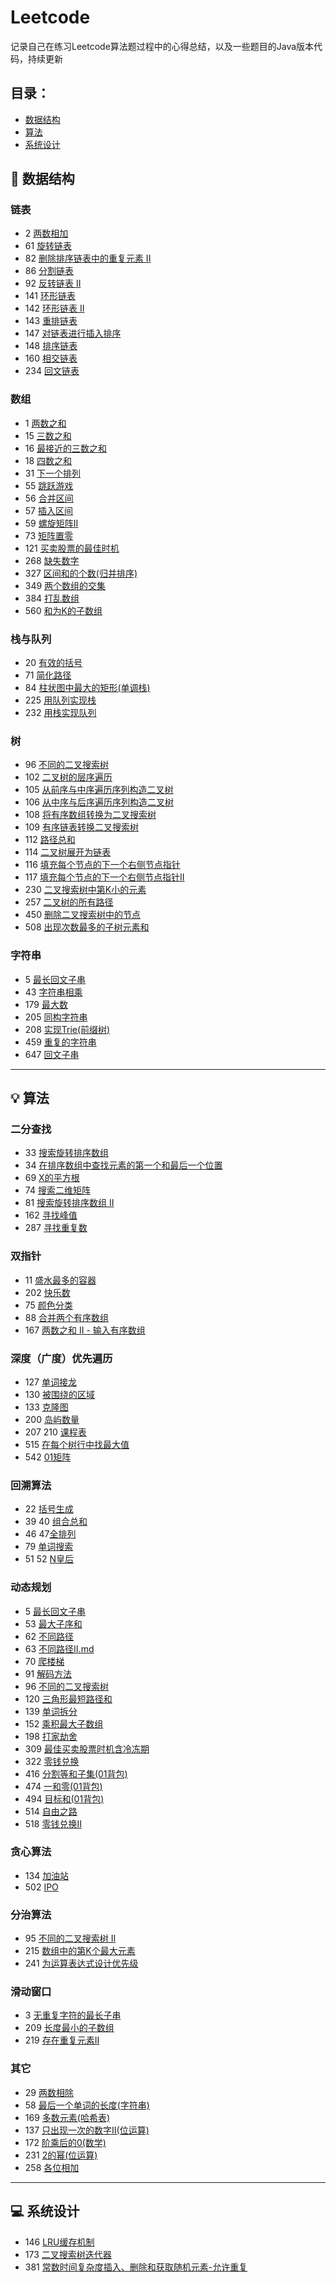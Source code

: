 # Leetcode
记录自己在练习Leetcode算法题过程中的心得总结，以及一些题目的Java版本代码，持续更新

## 目录：
* [数据结构](#数据结构)
* [算法](#算法)
* [系统设计](#系统设计)




## :memo: <span id="数据结构">数据结构</span>
### 链表
* 2 [两数相加](https://github.com/wyh317/Leetcode/blob/master/%E9%93%BE%E8%A1%A8/2.%E4%B8%A4%E6%95%B0%E7%9B%B8%E5%8A%A0.md)
* 61 [旋转链表](https://github.com/wyh317/Leetcode/blob/master/%E9%93%BE%E8%A1%A8/61.%E6%97%8B%E8%BD%AC%E9%93%BE%E8%A1%A8.md)
* 82 [删除排序链表中的重复元素 II](https://github.com/wyh317/Leetcode/blob/master/%E9%93%BE%E8%A1%A8/82.%E5%88%A0%E9%99%A4%E6%8E%92%E5%BA%8F%E9%93%BE%E8%A1%A8%E4%B8%AD%E7%9A%84%E9%87%8D%E5%A4%8D%E5%85%83%E7%B4%A0%20II.md)
* 86 [分割链表](https://github.com/wyh317/Leetcode/blob/master/%E9%93%BE%E8%A1%A8/86.%E5%88%86%E5%89%B2%E9%93%BE%E8%A1%A8.md)  
* 92 [反转链表 II](https://github.com/wyh317/Leetcode/blob/master/%E9%93%BE%E8%A1%A8/92.%E5%8F%8D%E8%BD%AC%E9%93%BE%E8%A1%A8%20II.md)
* 141 [环形链表](https://github.com/wyh317/Leetcode/blob/master/%E9%93%BE%E8%A1%A8/141.%E7%8E%AF%E5%BD%A2%E9%93%BE%E8%A1%A8.md)
* 142 [环形链表 II](https://github.com/wyh317/Leetcode/blob/master/%E9%93%BE%E8%A1%A8/142.%E7%8E%AF%E5%BD%A2%E9%93%BE%E8%A1%A8%20II.md)
* 143 [重排链表](https://github.com/wyh317/Leetcode/blob/master/%E9%93%BE%E8%A1%A8/143.%E9%87%8D%E6%8E%92%E9%93%BE%E8%A1%A8.md)
* 147 [对链表进行插入排序](https://github.com/wyh317/Leetcode/blob/master/%E9%93%BE%E8%A1%A8/147.%E5%AF%B9%E9%93%BE%E8%A1%A8%E8%BF%9B%E8%A1%8C%E6%8F%92%E5%85%A5%E6%8E%92%E5%BA%8F.md)
* 148 [排序链表](https://github.com/wyh317/Leetcode/blob/master/%E9%93%BE%E8%A1%A8/148.%E6%8E%92%E5%BA%8F%E9%93%BE%E8%A1%A8.md)
* 160 [相交链表](https://github.com/wyh317/Leetcode/blob/master/%E9%93%BE%E8%A1%A8/160.%E7%9B%B8%E4%BA%A4%E9%93%BE%E8%A1%A8.md)
* 234 [回文链表](https://github.com/wyh317/Leetcode/blob/master/%E9%93%BE%E8%A1%A8/234.%E5%9B%9E%E6%96%87%E9%93%BE%E8%A1%A8.md)

### 数组
* 1 [两数之和](https://github.com/wyh317/Leetcode/blob/master/%E6%95%B0%E7%BB%84/1.%E4%B8%A4%E6%95%B0%E4%B9%8B%E5%92%8C.md)
* 15 [三数之和](https://github.com/wyh317/Leetcode/blob/master/%E6%95%B0%E7%BB%84/15.%E4%B8%89%E6%95%B0%E4%B9%8B%E5%92%8C.md)
* 16 [最接近的三数之和](https://github.com/wyh317/Leetcode/blob/master/%E6%95%B0%E7%BB%84/16.%20%E6%9C%80%E6%8E%A5%E8%BF%91%E7%9A%84%E4%B8%89%E6%95%B0%E4%B9%8B%E5%92%8C.md)
* 18 [四数之和](https://github.com/wyh317/Leetcode/blob/master/%E6%95%B0%E7%BB%84/18.%E5%9B%9B%E6%95%B0%E4%B9%8B%E5%92%8C.md)
* 31 [下一个排列](https://github.com/wyh317/Leetcode/blob/master/%E6%95%B0%E7%BB%84/31.%E4%B8%8B%E4%B8%80%E4%B8%AA%E6%8E%92%E5%88%97.md)
* 55 [跳跃游戏](https://github.com/wyh317/Leetcode/blob/master/%E6%95%B0%E7%BB%84/55.%E8%B7%B3%E8%B7%83%E6%B8%B8%E6%88%8F.md)
* 56 [合并区间](https://github.com/wyh317/Leetcode/blob/master/%E6%95%B0%E7%BB%84/56.%E5%90%88%E5%B9%B6%E5%8C%BA%E9%97%B4.md)
* 57 [插入区间](https://github.com/wyh317/Leetcode/blob/master/%E6%95%B0%E7%BB%84/57.%E6%8F%92%E5%85%A5%E5%8C%BA%E9%97%B4.md)
* 59 [螺旋矩阵II](https://github.com/wyh317/Leetcode/blob/master/%E6%95%B0%E7%BB%84/59.%E8%9E%BA%E6%97%8B%E7%9F%A9%E9%98%B5II.md)
* 73 [矩阵置零](https://github.com/wyh317/Leetcode/blob/master/%E6%95%B0%E7%BB%84/73.%E7%9F%A9%E9%98%B5%E7%BD%AE%E9%9B%B6.md)
* 121 [买卖股票的最佳时机](https://github.com/wyh317/Leetcode/blob/master/%E6%95%B0%E7%BB%84/121.%E4%B9%B0%E5%8D%96%E8%82%A1%E7%A5%A8%E7%9A%84%E6%9C%80%E4%BD%B3%E6%97%B6%E6%9C%BA.md)
* 268 [缺失数字](https://github.com/wyh317/Leetcode/blob/master/%E6%95%B0%E7%BB%84/268.%E7%BC%BA%E5%A4%B1%E6%95%B0%E5%AD%97.md)
* 327 [区间和的个数(归并排序)](https://github.com/wyh317/Leetcode/blob/master/%E6%95%B0%E7%BB%84/327.%E5%8C%BA%E9%97%B4%E5%92%8C%E7%9A%84%E4%B8%AA%E6%95%B0.md)
* 349 [两个数组的交集](https://github.com/wyh317/Leetcode/blob/master/%E6%95%B0%E7%BB%84/349.%E4%B8%A4%E4%B8%AA%E6%95%B0%E7%BB%84%E7%9A%84%E4%BA%A4%E9%9B%86.md)
* 384 [打乱数组](https://github.com/wyh317/Leetcode/blob/master/%E6%95%B0%E7%BB%84/384.%E6%89%93%E4%B9%B1%E6%95%B0%E7%BB%84.md)
* 560 [和为K的子数组](https://github.com/wyh317/Leetcode/blob/master/%E6%95%B0%E7%BB%84/560.%E5%92%8C%E4%B8%BAK%E7%9A%84%E5%AD%90%E6%95%B0%E7%BB%84.md)

### 栈与队列
* 20 [有效的括号](https://github.com/wyh317/Leetcode/blob/master/%E6%A0%88%E4%B8%8E%E9%98%9F%E5%88%97/20.%E6%9C%89%E6%95%88%E7%9A%84%E6%8B%AC%E5%8F%B7.md)
* 71 [简化路径](https://github.com/wyh317/Leetcode/blob/master/%E6%A0%88%E4%B8%8E%E9%98%9F%E5%88%97/71.%E7%AE%80%E5%8C%96%E8%B7%AF%E5%BE%84.md)
* 84 [柱状图中最大的矩形(单调栈)](https://github.com/wyh317/Leetcode/blob/master/%E6%A0%88%E4%B8%8E%E9%98%9F%E5%88%97/84.%E6%9F%B1%E7%8A%B6%E5%9B%BE%E4%B8%AD%E6%9C%80%E5%A4%A7%E7%9A%84%E7%9F%A9%E5%BD%A2.md)
* 225 [用队列实现栈](https://github.com/wyh317/Leetcode/blob/master/%E6%A0%88%E4%B8%8E%E9%98%9F%E5%88%97/225.%E7%94%A8%E9%98%9F%E5%88%97%E5%AE%9E%E7%8E%B0%E6%A0%88.md)
* 232 [用栈实现队列](https://github.com/wyh317/Leetcode/blob/master/%E6%A0%88%E4%B8%8E%E9%98%9F%E5%88%97/232.%E7%94%A8%E6%A0%88%E5%AE%9E%E7%8E%B0%E9%98%9F%E5%88%97.md)

### 树
* 96 [不同的二叉搜索树](https://github.com/wyh317/Leetcode/blob/master/%E6%A0%91/96.%E4%B8%8D%E5%90%8C%E7%9A%84%E4%BA%8C%E5%8F%89%E6%90%9C%E7%B4%A2%E6%A0%91.md)
* 102 [二叉树的层序遍历](https://github.com/wyh317/Leetcode/blob/master/%E6%A0%91/102.%E4%BA%8C%E5%8F%89%E6%A0%91%E7%9A%84%E5%B1%82%E5%BA%8F%E9%81%8D%E5%8E%86.md)
* 105 [从前序与中序遍历序列构造二叉树](https://github.com/wyh317/Leetcode/blob/master/%E6%A0%91/105.%E4%BB%8E%E5%89%8D%E5%BA%8F%E4%B8%8E%E4%B8%AD%E5%BA%8F%E9%81%8D%E5%8E%86%E5%BA%8F%E5%88%97%E6%9E%84%E9%80%A0%E4%BA%8C%E5%8F%89%E6%A0%91.md)
* 106 [从中序与后序遍历序列构造二叉树](https://github.com/wyh317/Leetcode/blob/master/%E6%A0%91/106.%E4%BB%8E%E4%B8%AD%E5%BA%8F%E4%B8%8E%E5%90%8E%E5%BA%8F%E9%81%8D%E5%8E%86%E5%BA%8F%E5%88%97%E6%9E%84%E9%80%A0%E4%BA%8C%E5%8F%89%E6%A0%91.md)
* 108 [将有序数组转换为二叉搜索树](https://github.com/wyh317/Leetcode/blob/master/%E6%A0%91/108.%E5%B0%86%E6%9C%89%E5%BA%8F%E6%95%B0%E7%BB%84%E8%BD%AC%E6%8D%A2%E4%B8%BA%E4%BA%8C%E5%8F%89%E6%90%9C%E7%B4%A2%E6%A0%91.md)
* 109 [有序链表转换二叉搜索树](https://github.com/wyh317/Leetcode/blob/master/%E6%A0%91/109.%E6%9C%89%E5%BA%8F%E9%93%BE%E8%A1%A8%E8%BD%AC%E6%8D%A2%E4%BA%8C%E5%8F%89%E6%90%9C%E7%B4%A2%E6%A0%91.md)
* 112 [路径总和](https://github.com/wyh317/Leetcode/blob/master/%E6%A0%91/112.%E8%B7%AF%E5%BE%84%E6%80%BB%E5%92%8C.md)
* 114 [二叉树展开为链表](https://github.com/wyh317/Leetcode/blob/master/%E6%A0%91/114.%E4%BA%8C%E5%8F%89%E6%A0%91%E5%B1%95%E5%BC%80%E4%B8%BA%E9%93%BE%E8%A1%A8.md)
* 116 [填充每个节点的下一个右侧节点指针](https://github.com/wyh317/Leetcode/blob/master/树/116.填充每个节点的下一个右侧节点指针.md)
* 117 [填充每个节点的下一个右侧节点指针II](https://github.com/wyh317/Leetcode/blob/master/树/117.填充每个节点的下一个右侧节点指针%20II.md)
* 230 [二叉搜索树中第K小的元素](https://github.com/wyh317/Leetcode/blob/master/%E6%A0%91/230.%20%E4%BA%8C%E5%8F%89%E6%90%9C%E7%B4%A2%E6%A0%91%E4%B8%AD%E7%AC%ACK%E5%B0%8F%E7%9A%84%E5%85%83%E7%B4%A0.md)
* 257 [二叉树的所有路径](https://github.com/wyh317/Leetcode/blob/master/树/257.二叉树的所有路径.md)
* 450 [删除二叉搜索树中的节点](https://github.com/wyh317/Leetcode/blob/master/%E6%A0%91/450.%E5%88%A0%E9%99%A4%E4%BA%8C%E5%8F%89%E6%90%9C%E7%B4%A2%E6%A0%91%E4%B8%AD%E7%9A%84%E8%8A%82%E7%82%B9.md)
* 508 [出现次数最多的子树元素和](https://github.com/wyh317/Leetcode/blob/master/%E6%A0%91/508.%E5%87%BA%E7%8E%B0%E6%AC%A1%E6%95%B0%E6%9C%80%E5%A4%9A%E7%9A%84%E5%AD%90%E6%A0%91%E5%85%83%E7%B4%A0%E5%92%8C.md)

### 字符串
* 5 [最长回文子串](https://github.com/wyh317/Leetcode/blob/master/%E5%AD%97%E7%AC%A6%E4%B8%B2/5.%20%E6%9C%80%E9%95%BF%E5%9B%9E%E6%96%87%E5%AD%90%E4%B8%B2.md)
* 43 [字符串相乘](https://github.com/wyh317/Leetcode/blob/master/%E5%AD%97%E7%AC%A6%E4%B8%B2/43.%20%E5%AD%97%E7%AC%A6%E4%B8%B2%E7%9B%B8%E4%B9%98.md)
* 179 [最大数](https://github.com/wyh317/Leetcode/blob/master/%E5%AD%97%E7%AC%A6%E4%B8%B2/179.%E6%9C%80%E5%A4%A7%E6%95%B0.md)
* 205 [同构字符串](https://github.com/wyh317/Leetcode/blob/master/%E5%AD%97%E7%AC%A6%E4%B8%B2/205.%E5%90%8C%E6%9E%84%E5%AD%97%E7%AC%A6%E4%B8%B2.md)
* 208 [实现Trie(前缀树)](https://github.com/wyh317/Leetcode/blob/master/%E5%AD%97%E7%AC%A6%E4%B8%B2/208.%E5%AE%9E%E7%8E%B0Trie%E6%A0%91.md)
* 459 [重复的字符串](https://github.com/wyh317/Leetcode/blob/master/%E5%AD%97%E7%AC%A6%E4%B8%B2/459.%20%E9%87%8D%E5%A4%8D%E7%9A%84%E5%AD%97%E7%AC%A6%E4%B8%B2.md)
* 647 [回文子串](https://github.com/wyh317/Leetcode/blob/master/%E5%AD%97%E7%AC%A6%E4%B8%B2/647%20%E5%9B%9E%E6%96%87%E5%AD%90%E4%B8%B2.md)
---

## :bulb: <span id="算法">算法</span>
### 二分查找
* 33 [搜索旋转排序数组](https://github.com/wyh317/Leetcode/blob/master/%E4%BA%8C%E5%88%86/33.%E6%90%9C%E7%B4%A2%E6%97%8B%E8%BD%AC%E6%8E%92%E5%BA%8F%E6%95%B0%E7%BB%84.md)
* 34 [在排序数组中查找元素的第一个和最后一个位置](https://github.com/wyh317/Leetcode/blob/master/%E4%BA%8C%E5%88%86/34%20%E5%9C%A8%E6%8E%92%E5%BA%8F%E6%95%B0%E7%BB%84%E4%B8%AD%E6%9F%A5%E6%89%BE%E5%85%83%E7%B4%A0%E7%9A%84%E7%AC%AC%E4%B8%80%E4%B8%AA%E5%92%8C%E6%9C%80%E5%90%8E%E4%B8%80%E4%B8%AA%E4%BD%8D%E7%BD%AE.md)
* 69 [X的平方根](https://github.com/wyh317/Leetcode/blob/master/%E4%BA%8C%E5%88%86/69.X%E7%9A%84%E5%B9%B3%E6%96%B9%E6%A0%B9.md)
* 74 [搜索二维矩阵](https://github.com/wyh317/Leetcode/blob/master/%E4%BA%8C%E5%88%86/74.%E6%90%9C%E7%B4%A2%E4%BA%8C%E7%BB%B4%E7%9F%A9%E9%98%B5.md)
* 81 [搜索旋转排序数组 II](https://github.com/wyh317/Leetcode/blob/master/%E4%BA%8C%E5%88%86/81.%E6%90%9C%E7%B4%A2%E6%97%8B%E8%BD%AC%E6%8E%92%E5%BA%8F%E6%95%B0%E7%BB%84II.md)
* 162 [寻找峰值](https://github.com/wyh317/Leetcode/blob/master/%E4%BA%8C%E5%88%86/162.%E5%AF%BB%E6%89%BE%E5%B3%B0%E5%80%BC.md)
* 287 [寻找重复数](https://github.com/wyh317/Leetcode/blob/master/%E4%BA%8C%E5%88%86/287.%E5%AF%BB%E6%89%BE%E9%87%8D%E5%A4%8D%E6%95%B0.md)


### 双指针
* 11 [盛水最多的容器](https://github.com/wyh317/Leetcode/blob/master/%E5%8F%8C%E6%8C%87%E9%92%88/11.%E7%9B%9B%E6%B0%B4%E6%9C%80%E5%A4%9A%E7%9A%84%E5%AE%B9%E5%99%A8.md)
* 202 [快乐数](https://github.com/wyh317/Leetcode/blob/master/%E5%8F%8C%E6%8C%87%E9%92%88/202.%E5%BF%AB%E4%B9%90%E6%95%B0.md)
* 75 [颜色分类](https://github.com/wyh317/Leetcode/tree/master/%E5%8F%8C%E6%8C%87%E9%92%88)
* 88 [合并两个有序数组](https://github.com/wyh317/Leetcode/blob/master/%E5%8F%8C%E6%8C%87%E9%92%88/88.%E5%90%88%E5%B9%B6%E4%B8%A4%E4%B8%AA%E6%9C%89%E5%BA%8F%E6%95%B0%E7%BB%84.md)
* 167 [两数之和 II - 输入有序数组](https://github.com/wyh317/Leetcode/blob/master/%E5%8F%8C%E6%8C%87%E9%92%88/167.%20%E4%B8%A4%E6%95%B0%E4%B9%8B%E5%92%8C%20II%20-%20%E8%BE%93%E5%85%A5%E6%9C%89%E5%BA%8F%E6%95%B0%E7%BB%84.md)

### 深度（广度）优先遍历
* 127 [单词接龙](https://github.com/wyh317/Leetcode/blob/master/%E6%B7%B1%E5%BA%A6%EF%BC%88%E5%B9%BF%E5%BA%A6%EF%BC%89%E4%BC%98%E5%85%88%E9%81%8D%E5%8E%86/127.%E5%8D%95%E8%AF%8D%E6%8E%A5%E9%BE%99.md)
* 130 [被围绕的区域](https://github.com/wyh317/Leetcode/blob/master/%E6%B7%B1%E5%BA%A6%EF%BC%88%E5%B9%BF%E5%BA%A6%EF%BC%89%E4%BC%98%E5%85%88%E9%81%8D%E5%8E%86/130.%E8%A2%AB%E5%9B%B4%E7%BB%95%E7%9A%84%E5%8C%BA%E5%9F%9F.md)
* 133 [克隆图](https://github.com/wyh317/Leetcode/blob/master/%E6%B7%B1%E5%BA%A6%EF%BC%88%E5%B9%BF%E5%BA%A6%EF%BC%89%E4%BC%98%E5%85%88%E9%81%8D%E5%8E%86/133%20%E5%85%8B%E9%9A%86%E5%9B%BE.md)
* 200 [岛屿数量](https://github.com/wyh317/Leetcode/blob/master/%E6%B7%B1%E5%BA%A6%EF%BC%88%E5%B9%BF%E5%BA%A6%EF%BC%89%E4%BC%98%E5%85%88%E9%81%8D%E5%8E%86/200.%E5%B2%9B%E5%B1%BF%E6%95%B0%E9%87%8F.md)
* 207 210 [课程表](https://github.com/wyh317/Leetcode/blob/master/%E6%B7%B1%E5%BA%A6%EF%BC%88%E5%B9%BF%E5%BA%A6%EF%BC%89%E4%BC%98%E5%85%88%E9%81%8D%E5%8E%86/207.%E8%AF%BE%E7%A8%8B%E8%A1%A8.md)
* 515 [在每个树行中找最大值](https://github.com/wyh317/Leetcode/blob/master/%E6%B7%B1%E5%BA%A6%EF%BC%88%E5%B9%BF%E5%BA%A6%EF%BC%89%E4%BC%98%E5%85%88%E9%81%8D%E5%8E%86/515.%E5%9C%A8%E6%AF%8F%E4%B8%AA%E6%A0%91%E8%A1%8C%E4%B8%AD%E6%89%BE%E6%9C%80%E5%A4%A7%E5%80%BC.md)
* 542 [01矩阵](https://github.com/wyh317/Leetcode/blob/master/%E6%B7%B1%E5%BA%A6%EF%BC%88%E5%B9%BF%E5%BA%A6%EF%BC%89%E4%BC%98%E5%85%88%E9%81%8D%E5%8E%86/542.01%E7%9F%A9%E9%98%B5.md)

### 回溯算法
* 22 [括号生成](https://github.com/wyh317/Leetcode/blob/master/%E5%9B%9E%E6%BA%AF%E7%AE%97%E6%B3%95/22.%E6%8B%AC%E5%8F%B7%E7%94%9F%E6%88%90.md)
* 39 40 [组合总和](https://github.com/wyh317/Leetcode/blob/master/%E5%9B%9E%E6%BA%AF%E7%AE%97%E6%B3%95/39.%E7%BB%84%E5%90%88%E6%80%BB%E5%92%8C.md)
* 46 47[全排列](https://github.com/wyh317/Leetcode/blob/master/%E5%9B%9E%E6%BA%AF%E7%AE%97%E6%B3%95/46.%E5%85%A8%E6%8E%92%E5%88%97.md)
* 79 [单词搜索](https://github.com/wyh317/Leetcode/blob/master/%E5%9B%9E%E6%BA%AF%E7%AE%97%E6%B3%95/79.%E5%8D%95%E8%AF%8D%E6%90%9C%E7%B4%A2.md)
* 51 52 [N皇后](https://github.com/wyh317/Leetcode/blob/master/%E5%9B%9E%E6%BA%AF%E7%AE%97%E6%B3%95/51.%20N%E7%9A%87%E5%90%8E.md)

### 动态规划
* 5 [最长回文子串](https://github.com/wyh317/Leetcode/blob/master/动态规划/5.最长回文子串.md)
* 53 [最大子序和](https://github.com/wyh317/Leetcode/blob/master/动态规划/53.最大子序和.md)
* 62 [不同路径](https://github.com/wyh317/Leetcode/blob/master/动态规划/62.不同路径.md)
* 63 [不同路径II.md](https://github.com/wyh317/Leetcode/blob/master/动态规划/63.不同路径II.md)
* 70 [爬楼梯](https://github.com/wyh317/Leetcode/blob/master/动态规划/70.爬楼梯.md)
* 91 [解码方法](https://github.com/wyh317/Leetcode/blob/master/%E5%8A%A8%E6%80%81%E8%A7%84%E5%88%92/91.%E8%A7%A3%E7%A0%81%E6%96%B9%E6%B3%95.md)
* 96 [不同的二叉搜索树](https://github.com/wyh317/Leetcode/blob/master/%E6%A0%91/96.%E4%B8%8D%E5%90%8C%E7%9A%84%E4%BA%8C%E5%8F%89%E6%90%9C%E7%B4%A2%E6%A0%91.md)
* 120 [三角形最短路径和](https://github.com/wyh317/Leetcode/blob/master/%E5%8A%A8%E6%80%81%E8%A7%84%E5%88%92/120.%E4%B8%89%E8%A7%92%E5%BD%A2%E6%9C%80%E7%9F%AD%E8%B7%AF%E5%BE%84%E5%92%8C.md)
* 139 [单词拆分](https://github.com/wyh317/Leetcode/blob/master/%E5%8A%A8%E6%80%81%E8%A7%84%E5%88%92/139.%E5%8D%95%E8%AF%8D%E6%8B%86%E5%88%86.md)
* 152 [乘积最大子数组](https://github.com/wyh317/Leetcode/blob/master/%E5%8A%A8%E6%80%81%E8%A7%84%E5%88%92/152.%E4%B9%98%E7%A7%AF%E6%9C%80%E5%A4%A7%E5%AD%90%E6%95%B0%E7%BB%84.md)
* 198 [打家劫舍](https://github.com/wyh317/Leetcode/blob/master/动态规划/198.打家劫舍.md)
* 309 [最佳买卖股票时机含冷冻期](https://github.com/wyh317/Leetcode/blob/master/%E5%8A%A8%E6%80%81%E8%A7%84%E5%88%92/309.%E6%9C%80%E4%BD%B3%E4%B9%B0%E5%8D%96%E8%82%A1%E7%A5%A8%E6%97%B6%E6%9C%BA%E5%90%AB%E5%86%B7%E5%86%BB%E6%9C%9F.md)
* 322 [零钱兑换](https://github.com/wyh317/Leetcode/blob/master/%E5%8A%A8%E6%80%81%E8%A7%84%E5%88%92/322.%E9%9B%B6%E9%92%B1%E5%85%91%E6%8D%A2.md)
* 416 [分割等和子集(01背包)](https://github.com/wyh317/Leetcode/blob/master/%E5%8A%A8%E6%80%81%E8%A7%84%E5%88%92/416.%E5%88%86%E5%89%B2%E7%AD%89%E5%92%8C%E5%AD%90%E9%9B%86.md)
* 474 [一和零(01背包)](https://github.com/wyh317/Leetcode/blob/master/%E5%8A%A8%E6%80%81%E8%A7%84%E5%88%92/474.%E4%B8%80%E5%92%8C%E9%9B%B6.md)
* 494 [目标和(01背包)](https://github.com/wyh317/Leetcode/blob/master/%E5%8A%A8%E6%80%81%E8%A7%84%E5%88%92/494.%E7%9B%AE%E6%A0%87%E5%92%8C.md)
* 514 [自由之路](https://github.com/wyh317/Leetcode/blob/master/%E5%8A%A8%E6%80%81%E8%A7%84%E5%88%92/514.%E8%87%AA%E7%94%B1%E4%B9%8B%E8%B7%AF.md)
* 518 [零钱兑换II](https://github.com/wyh317/Leetcode/blob/master/%E5%8A%A8%E6%80%81%E8%A7%84%E5%88%92/518.%E9%9B%B6%E9%92%B1%E5%85%91%E6%8D%A2%20II.md)

### 贪心算法
* 134 [加油站](https://github.com/wyh317/Leetcode/blob/master/%E8%B4%AA%E5%BF%83%E7%AE%97%E6%B3%95/134.%E5%8A%A0%E6%B2%B9%E7%AB%99.md)
* 502 [IPO](https://github.com/wyh317/Leetcode/blob/master/%E8%B4%AA%E5%BF%83%E7%AE%97%E6%B3%95/502.IPO.md)

### 分治算法
* 95 [不同的二叉搜索树 II](https://github.com/wyh317/Leetcode/blob/master/%E5%88%86%E6%B2%BB%E7%AE%97%E6%B3%95/95.%E4%B8%8D%E5%90%8C%E7%9A%84%E4%BA%8C%E5%8F%89%E6%90%9C%E7%B4%A2%E6%A0%91%20II.md)
* 215 [数组中的第K个最大元素](https://github.com/wyh317/Leetcode/blob/master/%E5%88%86%E6%B2%BB%E7%AE%97%E6%B3%95/215.%E6%95%B0%E7%BB%84%E4%B8%AD%E7%9A%84%E7%AC%ACK%E4%B8%AA%E6%9C%80%E5%A4%A7%E5%85%83%E7%B4%A0.md)
* 241 [为运算表达式设计优先级](https://github.com/wyh317/Leetcode/blob/master/%E5%88%86%E6%B2%BB%E7%AE%97%E6%B3%95/241.%E4%B8%BA%E8%BF%90%E7%AE%97%E8%A1%A8%E8%BE%BE%E5%BC%8F%E8%AE%BE%E8%AE%A1%E4%BC%98%E5%85%88%E7%BA%A7.md)

### 滑动窗口
* 3 [无重复字符的最长子串](https://github.com/wyh317/Leetcode/blob/master/%E6%BB%91%E5%8A%A8%E7%AA%97%E5%8F%A3/3.%E6%97%A0%E9%87%8D%E5%A4%8D%E5%AD%97%E7%AC%A6%E7%9A%84%E6%9C%80%E9%95%BF%E5%AD%90%E4%B8%B2.md)
* 209 [长度最小的子数组](https://github.com/wyh317/Leetcode/blob/master/%E6%BB%91%E5%8A%A8%E7%AA%97%E5%8F%A3/209.%E9%95%BF%E5%BA%A6%E6%9C%80%E5%B0%8F%E7%9A%84%E5%AD%90%E6%95%B0%E7%BB%84.md)
* 219 [存在重复元素II](https://github.com/wyh317/Leetcode/blob/master/%E6%BB%91%E5%8A%A8%E7%AA%97%E5%8F%A3/219.%E5%AD%98%E5%9C%A8%E9%87%8D%E5%A4%8D%E5%85%83%E7%B4%A0II.md)
  


### 其它
* 29 [两数相除](https://github.com/wyh317/Leetcode/blob/master/%E5%85%B6%E4%BB%96/29.%E4%B8%A4%E6%95%B0%E7%9B%B8%E9%99%A4.md)
* 58 [最后一个单词的长度(字符串)](https://github.com/wyh317/Leetcode/blob/master/其他/58.最后一个单词的长度.md)
* 169 [多数元素(哈希表)](https://github.com/wyh317/Leetcode/blob/master/其他/169.多数元素.md)
* 137 [只出现一次的数字II(位运算)](https://github.com/wyh317/Leetcode/blob/master/%E5%85%B6%E4%BB%96/137.%E5%8F%AA%E5%87%BA%E7%8E%B0%E4%B8%80%E6%AC%A1%E7%9A%84%E6%95%B0%E5%AD%97II.md)
* 172 [阶乘后的0(数学)](https://github.com/wyh317/Leetcode/blob/master/%E5%85%B6%E4%BB%96/172.%E9%98%B6%E4%B9%98%E5%90%8E%E7%9A%840.md)
* 231 [2的幂(位运算)](https://github.com/wyh317/Leetcode/blob/master/其他/231.2的幂.md)
* 258 [各位相加](https://github.com/wyh317/Leetcode/blob/master/%E5%85%B6%E4%BB%96/258.%E5%90%84%E4%BD%8D%E7%9B%B8%E5%8A%A0.md)

---

## :computer: <span id="系统设计">系统设计</span>
* 146 [LRU缓存机制](https://github.com/wyh317/Leetcode/blob/master/%E7%B3%BB%E7%BB%9F%E8%AE%BE%E8%AE%A1/146.%20LRU%E7%BC%93%E5%AD%98%E6%9C%BA%E5%88%B6.md)
* 173 [二叉搜索树迭代器](https://github.com/wyh317/Leetcode/blob/master/系统设计/173.二叉搜索树迭代器.md)
* 381 [常数时间复杂度插入、删除和获取随机元素-允许重复](https://github.com/wyh317/Leetcode/blob/master/%E5%85%B6%E4%BB%96/381.O(1)%20%E6%97%B6%E9%97%B4%E6%8F%92%E5%85%A5%E3%80%81%E5%88%A0%E9%99%A4%E5%92%8C%E8%8E%B7%E5%8F%96%E9%9A%8F%E6%9C%BA%E5%85%83%E7%B4%A0%20-%20%E5%85%81%E8%AE%B8%E9%87%8D%E5%A4%8D.md)
